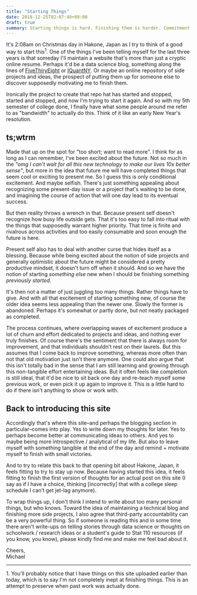 ```yaml
---
title: "Starting Things"
date: 2018-12-25T02:07:49+09:00
draft: true
summary: Starting things is hard. Finishing them is harder. Commitment issues lol.
---
```


It's 2:08am on Christmas day in Hakone, Japan as I try to think of a good way to start this<sup>1</sup>. One of the things I've been telling myself for the last three years is that someday I'll maintain a website that's more than just a cryptic online resume. Perhaps it'd be a data science blog, something along the lines of [FiveThiryEight](https://fivethirtyeight.com/) or [IQuantNY](http://iquantny.tumblr.com/). Or maybe an online repository of side projects and ideas, the prospect of putting them up for someone else to discover supposedly motivating me to finish them. 

Ironically the project to create that repo hat has started and stopped, started and stopped, and now I'm trying to start it again. And so with my 5th semester of college done, I finally have what some people around me refer to as "bandwidth" to actually do this. Think of it like an early New Year's resolution.

## ts;wtrm
Made that up on the spot for "too short; want to read more". I think for as long as I can remember, I've been excited about the future. Not so much in the *"omg I can't wait for all this new technology to make our lives 10x better sense"*, but more in the idea that future me will have completed things that seem cool or exciting to present me. So I guess this is only conditional excitement. And maybe selfish. There's just something appealing about recognizing some present-day issue or a project that's waiting to be done, and imagining the course of action that will one day lead to its eventual success.

But then reality throws a wrench in that. Because present self doesn't recognize how busy life outside gets. That it's too easy to fall into ritual with the things that supposedly warrant higher priority. That time is finite and rivalrous across activities and too easily consumable and soon enough the future is here.

Present self also has to deal with another curse that hides itself as a blessing. Because while being excited about the notion of side projects and generally optimistic about the future might be considered a pretty productive mindset, it doesn't turn off when it should. And so we have the notion of starting *something else* new when I should be finishing something *previously started*.  

It's then not a matter of just juggling too many things. Rather things have to give. And with all that excitement of starting something new, of course the older idea seems less appealing than the newer one. Slowly the former is abandoned. Perhaps it's somewhat or partly done, but not neatly packaged as completed.

The process continues, where overlapping waves of excitement produce a lot of churn and effort dedicated to projects and ideas, and nothing ever truly finishes. Of course there's the sentiment that there is always room for improvement, and that individuals shouldn't rest on their laurels. But this assumes that I come back to improve something, whereas more often than not that old motivation just isn't there anymore. One could also argue that this isn't totally bad in the sense that I am still learning and growing through this non-tangible effort entertaining ideas. But it often feels like completion is still ideal, that it'd be nice to sit back one day and re-teach myself some previous work, or even pick it up again to improve it. This is a little hard to do if there isn't anything to show or work with.

## Back to introducing this site  

Accordingly that's where this site–and perhaps the blogging section in particular–comes into play. Yes to write down my thoughts for later. Yes to perhaps become better at communicating ideas to others. And yes to maybe being more introspective / analytical of my life. But also to leave myself with something tangible at the end of the day and remind + motivate myself to finish with small victories. 

And to try to relate this back to that opening bit about Hakone, Japan, it feels fitting to try to stay up now. Because having started this idea, it feels fitting to finish the first version of thoughts for an actual post on this site (I say as if I have a choice, thinking [incorrectly] that with a college sleep schedule I can’t get jet-lag anymore).

To wrap things up, I don't think I intend to write about too many personal things, but who knows. Toward the idea of maintaining a technical blog and finishing more side projects, I also agree that third-party accountability can be a very powerful thing. So if someone is reading this and in some time there aren't write-ups on telling stories through data science or thoughts on schoolwork / research ideas or a student's guide to Stat 110 resources (if you know, you know), please kindly find me and make me feel bad about it.

Cheers,  
Michael 

--- 

<div class="footer">
1. You'll probably notice that I have things on this site uploaded earlier than today, which is to say I'm not completely inept at finishing things. This is an attempt to preserve when past work was actually done.
</div>





